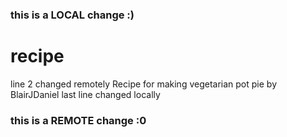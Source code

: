 ### this is a LOCAL change :)
# recipe
line 2 changed remotely
Recipe for making vegetarian pot pie
by BlairJDaniel
last line changed locally
### this is a REMOTE change :0
